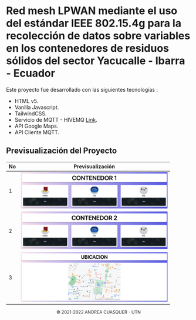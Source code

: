# Red mesh LPWAN mediante el uso del estándar IEEE 802.15.4g para la recolección de datos sobre variables en los contenedores de residuos sólidos del sector Yacucalle - Ibarra - Ecuador

Este proyecto fue desarrollado con las siguientes tecnologías :
 
- HTML v5.
- Vanilla Javascript.
- TailwindCSS.
- Servicio de MQTT - HIVEMQ [Link](https://www.hivemq.com).
- API Google Maps.
- API Cliente MQTT.

## Previsualización del Proyecto

| No  | Previsualización                                                           |
| --- | -------------------------------------------------------------------------- |
| 1   | <img src="./imagenes/contenedor1.png" alt="Preview project" width="400" /> |
| 2   | <img src="./imagenes/contenedor2.png" alt="Preview project" width="400" /> |
| 3   | <img src="./imagenes/ubicacion.png" alt="Preview project" width="400" />   |

<p align="center"><sup>© 2021-2022 ANDREA CUASQUER - UTN</sup></p>
